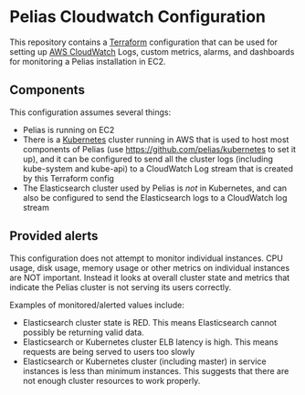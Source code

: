 # Pelias Cloudwatch Configuration

This repository contains a [Terraform](http://terraform.io/) configuration that can be used for
setting up [AWS CloudWatch](https://aws.amazon.com/cloudwatch/) Logs, custom metrics, alarms, and
dashboards for monitoring a Pelias installation in EC2.

## Components

This configuration assumes several things:
* Pelias is running on EC2
* There is a [Kubernetes](http://kubernetes.io/) cluster running in AWS that is used to host most
  components of Pelias (use https://github.com/pelias/kubernetes to set it up), and it can be
  configured to send all the cluster logs (including kube-system and kube-api) to a CloudWatch Log
  stream that is created by this Terraform config
* The Elasticsearch cluster used by Pelias is _not_ in Kubernetes, and can also be configured to
  send the Elasticsearch logs to a CloudWatch log stream

## Provided alerts

This configuration does not attempt to monitor individual instances. CPU usage, disk usage, memory
usage or other metrics on individual instances are NOT important. Instead it looks at overall
cluster state and metrics that indicate the Pelias cluster is not serving its users correctly.

Examples of monitored/alerted values include:

* Elasticsearch cluster state is RED. This means Elasticsearch cannot possibly be returning valid
  data. 
* Elasticsearch or Kubernetes cluster ELB latency is high. This means requests are being served to
  users too slowly
* Elasticsearch or Kubernetes cluster (including master) in service instances is less than minimum
  instances. This suggests that there are not enough cluster resources to work properly.
